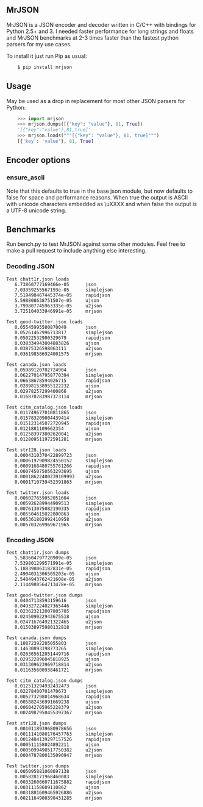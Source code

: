 ## MrJSON

MrJSON is a JSON encoder and decoder written in C/C++ with bindings for Python 2.5+ and 3.  I needed faster performance for long strings and floats and MrJSON benchmarks at 2-3 times faster than the fastest python parsers for my use cases.

To install it just run Pip as usual:

```sh
    $ pip install mrjson
```

## Usage

May be used as a drop in replacement for most other JSON parsers for Python:

```python
    >>> import mrjson
    >>> mrjson.dumps([{"key": "value"}, 81, True])
    '[{"key":"value"},81,true]'
    >>> mrjson.loads("""[{"key": "value"}, 81, true]""")
    [{'key': 'value'}, 81, True]
```

## Encoder options

### ensure_ascii

Note that this defaults to true in the base json module, but now defaults to false for space and performance reasons. When true the output is ASCII with unicode characters embedded as \uXXXX and when false the output is a UTF-8 unicode string.

## Benchmarks		

Run bench.py to test MrJSON against some other modules. Feel free to make a pull request to include anything else interesting.  

### Decoding JSON

```
Test chatt1r.json loads
   6.73860777169466e-05      json
   7.03359255567193e-05      simplejson
   7.519498467445374e-05     rapidjson
   5.598808638751507e-05     ujson
   3.799807745963335e-05     u2json
   3.725104033946991e-05     mrjson

Test good-twitter.json loads
   0.05545995500870049       json
   0.05261462996713817       simplejson
   0.05022532900329679       rapidjson
   0.038334943004883826      ujson
   0.03875326598063111       u2json
   0.036198586924001575      mrjson

Test canada.json loads
   0.05989120702724904       json
   0.062270147958770394      simplejson
   0.06638678594026715       rapidjson
   0.028981538955122232      ujson
   0.02978257299400866       u2json
   0.016870283987373114      mrjson

Test citm_catalog.json loads
   0.011749677010811865      json
   0.015783209004439414      simplejson
   0.015123145072720945      rapidjson
   0.0121881109662354        ujson
   0.012583973002620041      u2json
   0.012809511972591281      mrjson

Test str128.json loads
   0.0004310370422899723     json
   0.0006197909824550152     simplejson
   0.0009168480755761266     rapidjson
   0.0007450750563293695     ujson
   0.00018622400239109993    u2json
   0.0001710739452391863     mrjson

Test twitter.json loads
   0.006027659052051604      json
   0.005926289944909513      simplejson
   0.007613075082190335      rapidjson
   0.005504615022800863      ujson
   0.005361802992410958      u2json
   0.005703269969671965      mrjson
```

### Encoding JSON

```
Test chatt1r.json dumps
   5.583604797720909e-05     json
   7.539801299571991e-05     simplejson
   5.188398063182831e-05     rapidjson
   2.4904031306505203e-05    ujson
   2.5484943762421608e-05    u2json
   2.1144980564713478e-05    mrjson

Test good-twitter.json dumps
   0.04047138593159616       json
   0.049327224027365446      simplejson
   0.023623212007805705      rapidjson
   0.024509022943675518      ujson
   0.024716764921322465      u2json
   0.015038975980132818      mrjson

Test canada.json dumps
   0.10872392205055803       json
   0.14630893198773265       simplejson
   0.026365612051449716      rapidjson
   0.029522896045818925      ujson
   0.031309623969718814      u2json
   0.011635600938461721      mrjson

Test citm_catalog.json dumps
   0.012513294932432473      json
   0.02278400701470673       simplejson
   0.005273798014968634      rapidjson
   0.005882436991669238      ujson
   0.006042705965228379      u2json
   0.0024987950455397367     mrjson

Test str128.json dumps
   0.0010118939680978656     json
   0.0011141080176457763     simplejson
   0.0012484139297157526     rapidjson
   0.000511158024892211      ujson
   0.0005099490517750382     u2json
   0.0004787800135090947     mrjson

Test twitter.json dumps
   0.005095881060697138      json
   0.005828171968460083      simplejson
   0.0033260660711675882     rapidjson
   0.00311158609110862       ujson
   0.0031881609465926886     u2json
   0.0021164900390431285     mrjson
```

